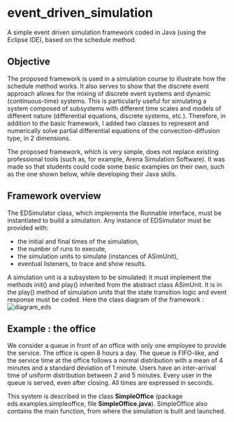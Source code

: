 # event_driven_simulation
A simple event driven simulation framework coded in Java (using the Eclipse IDE), based on the schedule method.

## Objective
The proposed framework is used in a simulation course to illustrate how the schedule method works. 
It also serves to show that the discrete event approach allows for the mixing of discrete event systems and dynamic (continuous-time) systems. This is particularly useful for simulating a system composed of subsystems with different time scales and models of different nature (differential equations, discrete systems, etc.).
Therefore, in addition to the basic framework, I added two classes to represent and numerically solve partial differential equations of the convection-diffusion type, in 2 dimensions.

The proposed framework, which is very simple, does not replace existing professional tools (such as, for example, Arena Simulation Software).
It was made so that students could code some basic examples on their own, such as the one shown below, while developing their Java skills.

## Framework overview
The EDSimulator class, which implements the Runnable interface, must be instantiated to build a simulation. 
Any instance of EDSimulator must be provided with:
- the initial and final times of the simulation,
- the number of runs to execute,
- the simulation units to simulate (instances of ASimUnit),
- eventual listeners, to trace and show results. 

A simulation unit is a subsystem to be simulated: it must implement the methods init() and play() inherited from the abstract class ASimUnit.
It is in the play() method of simulation units that the state transition logic and event response must be coded. 
Here the class diagram of the framework :
![diagram_eds](https://github.com/user-attachments/assets/7a408101-2580-4e1b-8984-a604dbc28364)

## Example : the office
We consider a queue in front of an office with only one employee to provide the service.
The office is open 8 hours a day.
The queue is FIFO-like, and the service time at the office follows a normal distribution with a mean of 4 minutes and a standard deviation of 1 minute. 
Users have an inter-arrival time of uniform distribution between 2 and 5 minutes. 
Every user in the queue is served, even after closing. All times are expressed in seconds.

This system is described in the class **SimpleOffice** (package eds.examples.simpleoffice, file **SimpleOffice.java**).
SimpleOffice also contains the main function, from where the simulation is built and launched. 
